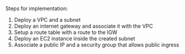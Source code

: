 Steps for implementation:
1. Deploy a VPC and a subnet
2. Deploy an internet gateway and associate it with the VPC
3. Setup a route table with a route to the IGW
4. Deploy an EC2 instance inside the created subnet
5. Associate a public IP and a security group that allows public ingress